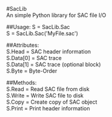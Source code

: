 #SacLib  
An simple Python library for SAC file I/O

##Usage:
S = SacLib.Sac  
S = SacLib.Sac('MyFile.sac')  

##Attributes:  
S.Head = SAC header information  
S.Data[0] = SAC trace  
S.Data[1] = SAC trace (optional block)  
S.Byte = Byte-Order  

##Methods:  
S.Read = Read SAC file from disk  
S.Write = Write SAC file to disk  
S.Copy = Create copy of SAC object  
S.Print = Print header information  